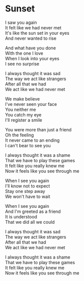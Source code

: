 # Sunset  

I saw you again  
It felt like we had never met  
It's like the sun set in your eyes  
And never wanted to rise  

And what have you done  
With the one I love  
When I look into your eyes  
I see no surprise  

I always thought it was sad  
The way we act like strangers  
After all that we had  
We act like we had never met  

We make believe  
I've never seen your face  
You neither me  
You catch my eye  
I'll register a smile  

You were more than just a friend  
Oh the feeling  
It never came to an ending  
I can't bear to see you  

I always thought it was a shame  
That we have to play these games  
It felt like you really knew me  
Now it feels like you see through me  

When I see you again  
I'll know not to expect  
Stay one step away  
We won't have to wait  

When I see you again  
And I'm greeted as a friend  
It is understood  
That we did all we could  

I always thought it was sad  
The way we act like strangers  
After all that we had  
We act like we had never met  

I always thought it was a shame  
That we have to play these games  
It felt like you really knew me  
Now it feels like you see through me  

